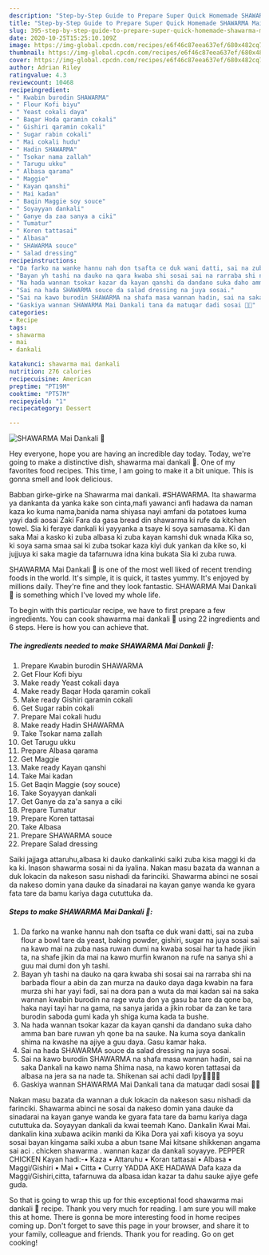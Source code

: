 ```yaml
---
description: "Step-by-Step Guide to Prepare Super Quick Homemade SHAWARMA Mai Dankali 🌯"
title: "Step-by-Step Guide to Prepare Super Quick Homemade SHAWARMA Mai Dankali 🌯"
slug: 395-step-by-step-guide-to-prepare-super-quick-homemade-shawarma-mai-dankali
date: 2020-10-25T15:25:10.109Z
image: https://img-global.cpcdn.com/recipes/e6f46c87eea637ef/680x482cq70/shawarma-mai-dankali-🌯-recipe-main-photo.jpg
thumbnail: https://img-global.cpcdn.com/recipes/e6f46c87eea637ef/680x482cq70/shawarma-mai-dankali-🌯-recipe-main-photo.jpg
cover: https://img-global.cpcdn.com/recipes/e6f46c87eea637ef/680x482cq70/shawarma-mai-dankali-🌯-recipe-main-photo.jpg
author: Adrian Riley
ratingvalue: 4.3
reviewcount: 10468
recipeingredient:
- " Kwabin burodin SHAWARMA"
- " Flour Kofi biyu"
- " Yeast cokali daya"
- " Baqar Hoda qaramin cokali"
- " Gishiri qaramin cokali"
- " Sugar rabin cokali"
- " Mai cokali hudu"
- " Hadin SHAWARMA"
- " Tsokar nama zallah"
- " Tarugu ukku"
- " Albasa qarama"
- " Maggie"
- " Kayan qanshi"
- " Mai kadan"
- " Baqin Maggie soy souce"
- " Soyayyan dankali"
- " Ganye da zaa sanya a ciki"
- " Tumatur"
- " Koren tattasai"
- " Albasa"
- " SHAWARMA souce"
- " Salad dressing"
recipeinstructions:
- "Da farko na wanke hannu nah don tsafta ce duk wani datti, sai na zuba flour a bowl tare da yeast, baking powder, gishiri, sugar na juya sosai sai na kawo mai na zuba nasa ruwan dumi na kwaba sosai har ta hade jikin ta, na shafe jikin da mai na kawo murfin kwanon na rufe na sanya shi a guu mai dumi don yh tashi."
- "Bayan yh tashi na dauko na qara kwaba shi sosai sai na rarraba shi na barbada flour a abin da zan murza na dauko daya daga kwabin na fara murza shi har yayi fadi, sai na dora pan a wuta da mai kadan sai na saka wannan kwabin burodin na rage wuta don ya gasu ba tare da qone ba, haka nayi tayi har na gama, na sanya jarida a jikin robar da zan ke tara burodin saboda gumi kada yh shiga kuma kada ta bushe."
- "Na hada wannan tsokar kazar da kayan qanshi da dandano suka daho amma ban bare ruwan yh qone ba na sauke. Na kuma soya dankalin shima na kwashe na ajiye a guu daya. Gasu kamar haka."
- "Sai na hada SHAWARMA souce da salad dressing na juya sosai."
- "Sai na kawo burodin SHAWARMA na shafa masa wannan hadin, sai na saka Dankali na kawo nama Shima nasa, na kawo koren tattasai da albasa na jera sa na nade ta. Shikenan sai achi dadi lpy🤗😋😋😋"
- "Gaskiya wannan SHAWARMA Mai Dankali tana da matuqar dadi sosai 🌯😋"
categories:
- Recipe
tags:
- shawarma
- mai
- dankali

katakunci: shawarma mai dankali 
nutrition: 276 calories
recipecuisine: American
preptime: "PT19M"
cooktime: "PT57M"
recipeyield: "1"
recipecategory: Dessert

---
```



![SHAWARMA Mai Dankali 🌯](https://img-global.cpcdn.com/recipes/e6f46c87eea637ef/680x482cq70/shawarma-mai-dankali-🌯-recipe-main-photo.jpg)

Hey everyone, hope you are having an incredible day today. Today, we're going to make a distinctive dish, shawarma mai dankali 🌯. One of my favorites food recipes. This time, I am going to make it a bit unique. This is gonna smell and look delicious.

Babban girke-girke na Shawarma mai dankali. #SHAWARMA. Ita shawarma ya dankanta da yanka kake son cinta,mafi yawanci anfi hadawa da naman kaza ko kuma nama,banida nama shiyasa nayi amfani da potatoes kuma yayi dadi aosai Zaki Fara da gasa bread din shawarma ki rufe da kitchen towel. Sia ki feraye dankali ki yayyanka a tsaye ki soya samasama. Ki dan saka Mai a kasko ki zuba albasa ki zuba kayan kamshi duk wnada Kika so, ki soya sama smaa sai ki zuba tsokar kaza kiyi duk yankan da kike so, ki jujjuya ki saka magie da tafarnuwa idna kina bukata Sia ki zuba ruwa.

SHAWARMA Mai Dankali 🌯 is one of the most well liked of recent trending foods in the world. It's simple, it is quick, it tastes yummy. It's enjoyed by millions daily. They're fine and they look fantastic. SHAWARMA Mai Dankali 🌯 is something which I've loved my whole life.


To begin with this particular recipe, we have to first prepare a few ingredients. You can cook shawarma mai dankali 🌯 using 22 ingredients and 6 steps. Here is how you can achieve that.

<!--inarticleads1-->

##### The ingredients needed to make SHAWARMA Mai Dankali 🌯:

1. Prepare  Kwabin burodin SHAWARMA
1. Get  Flour Kofi biyu
1. Make ready  Yeast cokali daya
1. Make ready  Baqar Hoda qaramin cokali
1. Make ready  Gishiri qaramin cokali
1. Get  Sugar rabin cokali
1. Prepare  Mai cokali hudu
1. Make ready  Hadin SHAWARMA
1. Take  Tsokar nama zallah
1. Get  Tarugu ukku
1. Prepare  Albasa qarama
1. Get  Maggie
1. Make ready  Kayan qanshi
1. Take  Mai kadan
1. Get  Baqin Maggie (soy souce)
1. Take  Soyayyan dankali
1. Get  Ganye da za&#39;a sanya a ciki
1. Prepare  Tumatur
1. Prepare  Koren tattasai
1. Take  Albasa
1. Prepare  SHAWARMA souce
1. Prepare  Salad dressing


Saiki jajjaga attaruhu,albasa ki dauko dankalinki saiki zuba kisa maggi ki da ka ki. Inason shawarma sosai ni da iyalina. Nakan masu bazata da wannan a duk lokacin da nakeson sasu nishadi da farinciki. Shawarma abinci ne sosai da nakeso domin yana dauke da sinadarai na kayan ganye wanda ke gyara fata tare da bamu kariya daga cututtuka da. 

<!--inarticleads2-->

##### Steps to make SHAWARMA Mai Dankali 🌯:

1. Da farko na wanke hannu nah don tsafta ce duk wani datti, sai na zuba flour a bowl tare da yeast, baking powder, gishiri, sugar na juya sosai sai na kawo mai na zuba nasa ruwan dumi na kwaba sosai har ta hade jikin ta, na shafe jikin da mai na kawo murfin kwanon na rufe na sanya shi a guu mai dumi don yh tashi.
1. Bayan yh tashi na dauko na qara kwaba shi sosai sai na rarraba shi na barbada flour a abin da zan murza na dauko daya daga kwabin na fara murza shi har yayi fadi, sai na dora pan a wuta da mai kadan sai na saka wannan kwabin burodin na rage wuta don ya gasu ba tare da qone ba, haka nayi tayi har na gama, na sanya jarida a jikin robar da zan ke tara burodin saboda gumi kada yh shiga kuma kada ta bushe.
1. Na hada wannan tsokar kazar da kayan qanshi da dandano suka daho amma ban bare ruwan yh qone ba na sauke. Na kuma soya dankalin shima na kwashe na ajiye a guu daya. Gasu kamar haka.
1. Sai na hada SHAWARMA souce da salad dressing na juya sosai.
1. Sai na kawo burodin SHAWARMA na shafa masa wannan hadin, sai na saka Dankali na kawo nama Shima nasa, na kawo koren tattasai da albasa na jera sa na nade ta. Shikenan sai achi dadi lpy🤗😋😋😋
1. Gaskiya wannan SHAWARMA Mai Dankali tana da matuqar dadi sosai 🌯😋


Nakan masu bazata da wannan a duk lokacin da nakeson sasu nishadi da farinciki. Shawarma abinci ne sosai da nakeso domin yana dauke da sinadarai na kayan ganye wanda ke gyara fata tare da bamu kariya daga cututtuka da. Soyayyan dankali da kwai teemah Kano. Dankalin Kwai Mai. dankalin kina xubawa acikin manki da Kika Dora yai xafi kisoya ya soyu sosai bayan kingama saiki xuba a abun tsane Mai kitsane shikkenan angama sai aci . chicken shawarma . wannan kazar da dankali soyayye. PEPPER CHICKEN Kayan hadi:-• Kaza • Attaruhu • Koran tattasai • Albasa • Maggi/Gishiri • Mai • Citta • Curry YADDA AKE HADAWA Dafa kaza da Maggi/Gishiri,citta, tafarnuwa da albasa.idan kazar ta dahu sauke ajiye gefe guda. 

So that is going to wrap this up for this exceptional food shawarma mai dankali 🌯 recipe. Thank you very much for reading. I am sure you will make this at home. There is gonna be more interesting food in home recipes coming up. Don't forget to save this page in your browser, and share it to your family, colleague and friends. Thank you for reading. Go on get cooking!
